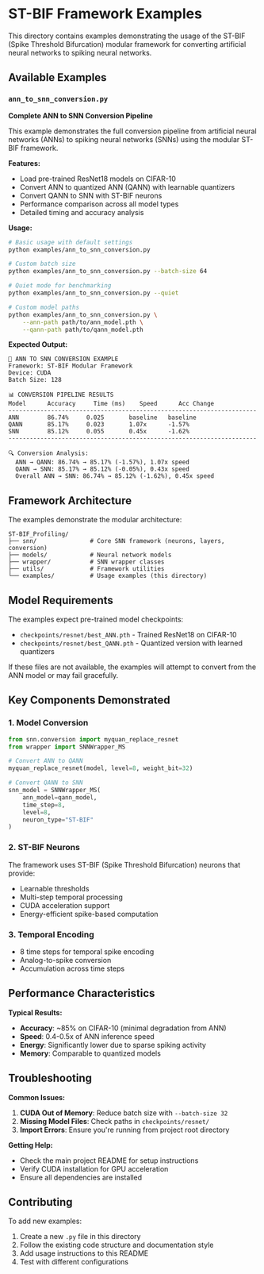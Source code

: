 # ST-BIF Framework Examples

This directory contains examples demonstrating the usage of the ST-BIF (Spike Threshold Bifurcation) modular framework for converting artificial neural networks to spiking neural networks.

## Available Examples

### `ann_to_snn_conversion.py`

**Complete ANN to SNN Conversion Pipeline**

This example demonstrates the full conversion pipeline from artificial neural networks (ANNs) to spiking neural networks (SNNs) using the modular ST-BIF framework.

**Features:**
- Load pre-trained ResNet18 models on CIFAR-10
- Convert ANN to quantized ANN (QANN) with learnable quantizers
- Convert QANN to SNN with ST-BIF neurons
- Performance comparison across all model types
- Detailed timing and accuracy analysis

**Usage:**
```bash
# Basic usage with default settings
python examples/ann_to_snn_conversion.py

# Custom batch size
python examples/ann_to_snn_conversion.py --batch-size 64

# Quiet mode for benchmarking
python examples/ann_to_snn_conversion.py --quiet

# Custom model paths
python examples/ann_to_snn_conversion.py \
    --ann-path path/to/ann_model.pth \
    --qann-path path/to/qann_model.pth
```

**Expected Output:**
```
🧪 ANN TO SNN CONVERSION EXAMPLE
Framework: ST-BIF Modular Framework
Device: CUDA
Batch Size: 128

📊 CONVERSION PIPELINE RESULTS
Model      Accuracy     Time (ms)    Speed      Acc Change  
----------------------------------------------------------------------
ANN        86.74%     0.025       baseline   baseline    
QANN       85.17%     0.023       1.07x      -1.57%      
SNN        85.12%     0.055       0.45x      -1.62%      
----------------------------------------------------------------------

🔍 Conversion Analysis:
  ANN → QANN: 86.74% → 85.17% (-1.57%), 1.07x speed
  QANN → SNN: 85.17% → 85.12% (-0.05%), 0.43x speed
  Overall ANN → SNN: 86.74% → 85.12% (-1.62%), 0.45x speed
```

## Framework Architecture

The examples demonstrate the modular architecture:

```
ST-BIF_Profiling/
├── snn/               # Core SNN framework (neurons, layers, conversion)
├── models/            # Neural network models
├── wrapper/           # SNN wrapper classes
├── utils/             # Framework utilities
└── examples/          # Usage examples (this directory)
```

## Model Requirements

The examples expect pre-trained model checkpoints:
- `checkpoints/resnet/best_ANN.pth` - Trained ResNet18 on CIFAR-10
- `checkpoints/resnet/best_QANN.pth` - Quantized version with learned quantizers

If these files are not available, the examples will attempt to convert from the ANN model or may fail gracefully.

## Key Components Demonstrated

### 1. Model Conversion
```python
from snn.conversion import myquan_replace_resnet
from wrapper import SNNWrapper_MS

# Convert ANN to QANN
myquan_replace_resnet(model, level=8, weight_bit=32)

# Convert QANN to SNN
snn_model = SNNWrapper_MS(
    ann_model=qann_model,
    time_step=8,
    level=8,
    neuron_type="ST-BIF"
)
```

### 2. ST-BIF Neurons
The framework uses ST-BIF (Spike Threshold Bifurcation) neurons that provide:
- Learnable thresholds
- Multi-step temporal processing
- CUDA acceleration support
- Energy-efficient spike-based computation

### 3. Temporal Encoding
- 8 time steps for temporal spike encoding
- Analog-to-spike conversion
- Accumulation across time steps

## Performance Characteristics

**Typical Results:**
- **Accuracy**: ~85% on CIFAR-10 (minimal degradation from ANN)
- **Speed**: 0.4-0.5x of ANN inference speed
- **Energy**: Significantly lower due to sparse spiking activity
- **Memory**: Comparable to quantized models

## Troubleshooting

**Common Issues:**

1. **CUDA Out of Memory**: Reduce batch size with `--batch-size 32`
2. **Missing Model Files**: Check paths in `checkpoints/resnet/`
3. **Import Errors**: Ensure you're running from project root directory

**Getting Help:**
- Check the main project README for setup instructions
- Verify CUDA installation for GPU acceleration
- Ensure all dependencies are installed

## Contributing

To add new examples:
1. Create a new `.py` file in this directory
2. Follow the existing code structure and documentation style
3. Add usage instructions to this README
4. Test with different configurations